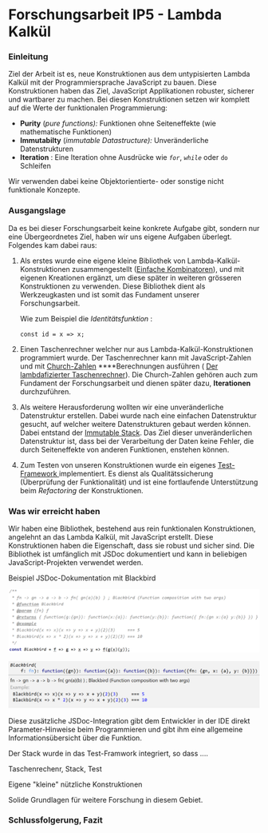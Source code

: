 # Forschungsarbeit IP5 - Lambda Kalkül

### Einleitung

Ziel der Arbeit ist es, neue Konstruktionen aus dem untypisierten Lambda Kalkül mit der Programmiersprache JavaScript zu bauen. Diese Konstruktionen haben das Ziel, JavaScript Applikationen robuster, sicherer und wartbarer zu machen. Bei diesen Konstruktionen setzen wir komplett auf die Werte der funktionalen Programmierung:

* **Purity** \(_pure functions\):_   Funktionen ohne Seiteneffekte \(wie mathematische Funktionen\)
* **Immutabilty** \(_immutable Datastructure\):_  Unveränderliche Datenstrukturen
* **Iteration** : Eine Iteration ohne Ausdrücke wie _`for`_, _`while`_ oder `do` Schleifen

Wir verwenden dabei keine Objektorientierte- oder sonstige nicht funktionale Konzepte.

### Ausgangslage

Da es bei dieser Forschungsarbeit keine konkrete Aufgabe gibt, sondern nur eine Übergeordnetes Ziel, haben wir uns eigene Aufgaben überlegt. Folgendes kam dabei raus:

1. Als erstes wurde eine eigene kleine Bibliothek von Lambda-Kalkül-Konstruktionen zusammengestellt \([Einfache Kombinatoren](einfache-kombinatoren.md)\), und mit eigenen Kreationen ergänzt, um diese später in weiteren grösseren Konstruktionen zu verwenden. Diese Bibliothek dient als Werkzeugkasten und ist somit das Fundament unserer Forschungsarbeit.  
  
   Wie zum Beispiel die _Identitätsfunktion_ :

   ```text
   const id = x => x;
   ```

2. Einen Taschenrechner welcher nur aus Lambda-Kalkül-Konstruktionen programmiert wurde. Der Taschenrechner kann mit JavaScript-Zahlen und mit [Church-Zahlen](church-encodings-zahlen-und-boolesche-werte.md#church-zahlen) ****Berechnungen ausführen  \( [Der lambdafizierter Taschenrechner](der-lambdafizierter-taschenrechner.md)\). Die Church-Zahlen gehören auch zum Fundament der Forschungsarbeit und dienen später dazu, **Iterationen** durchzuführen. 
3. Als weitere Herausforderung wollten wir eine unveränderliche Datenstruktur erstellen. Dabei wurde nach eine einfachen Datenstruktur  gesucht, auf welcher  weitere Datenstrukturen gebaut werden können. Dabei entstand der [Immutable Stack](immutable-stack.md). Das Ziel dieser unveränderlichen Datenstruktur ist, dass bei der Verarbeitung der Daten keine Fehler, die durch Seiteneffekte von anderen Funktionen, enstehen können. 
4. Zum Testen von unseren Konstruktionen wurde ein eigenes [Test-Framework ](test-framework.md)implementiert. Es dienst als  Qualitätssicherung \(Überprüfung der Funktionalität\) und ist eine fortlaufende Unterstützung beim _Refactoring_ der Konstruktionen.

### 

### Was wir erreicht haben

Wir haben eine Bibliothek, bestehend aus rein funktionalen Konstruktionen, angelehnt an das Lambda Kalkül, mit JavaScript erstellt. Diese Konstruktionen haben die Eigenschaft, dass sie robust und sicher sind. Die Bibliothek ist umfänglich mit JSDoc dokumentiert und kann in beliebigen JavaScript-Projekten verwendet werden.

Beispiel JSDoc-Dokumentation mit Blackbird

![JSDoc f&#xFC;r Blackbird](../../.gitbook/assets/blackbird.PNG)



![IDE-Dokumentation](../../.gitbook/assets/blackbirddokuhelp.PNG)

Diese zusätzliche JSDoc-Integration gibt dem Entwickler in der IDE direkt Parameter-Hinweise  beim Programmieren  und gibt ihm eine allgemeine Informationsübersicht über die Funktion.





Der Stack wurde in das Test-Framwork integriert, so dass ....

Taschenrechenr, Stack, Test

Eigene "kleine" nützliche Konstruktionen

Solide Grundlagen für weitere Forschung in diesem Gebiet.



### Schlussfolgerung, Fazit





